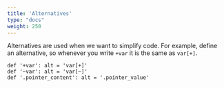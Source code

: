 ```yaml
---
title: 'Alternatives'
type: "docs"
weight: 250
---
```


Alternatives are used when we want to simplify code. For example, define an alternative, so whenever you write `+var` it is the same as `var[+]`.
```
def '+var': alt = 'var[+]'
def '~var': alt = 'var[~]'
def '.pointer_content': alt = '.pointer_value'
```
